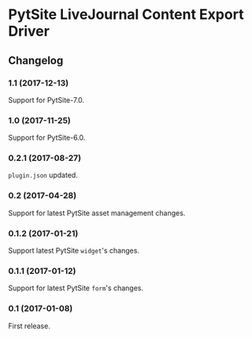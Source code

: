 # PytSite LiveJournal Content Export Driver


## Changelog


### 1.1 (2017-12-13)

Support for PytSite-7.0.


### 1.0 (2017-11-25)

Support for PytSite-6.0.


### 0.2.1 (2017-08-27)

`plugin.json` updated.


### 0.2 (2017-04-28)

Support for latest PytSite asset management changes.


### 0.1.2 (2017-01-21)

Support latest PytSite `widget`'s changes.


### 0.1.1 (2017-01-12)

Support for latest PytSite `form`'s changes.


### 0.1 (2017-01-08)

First release.
